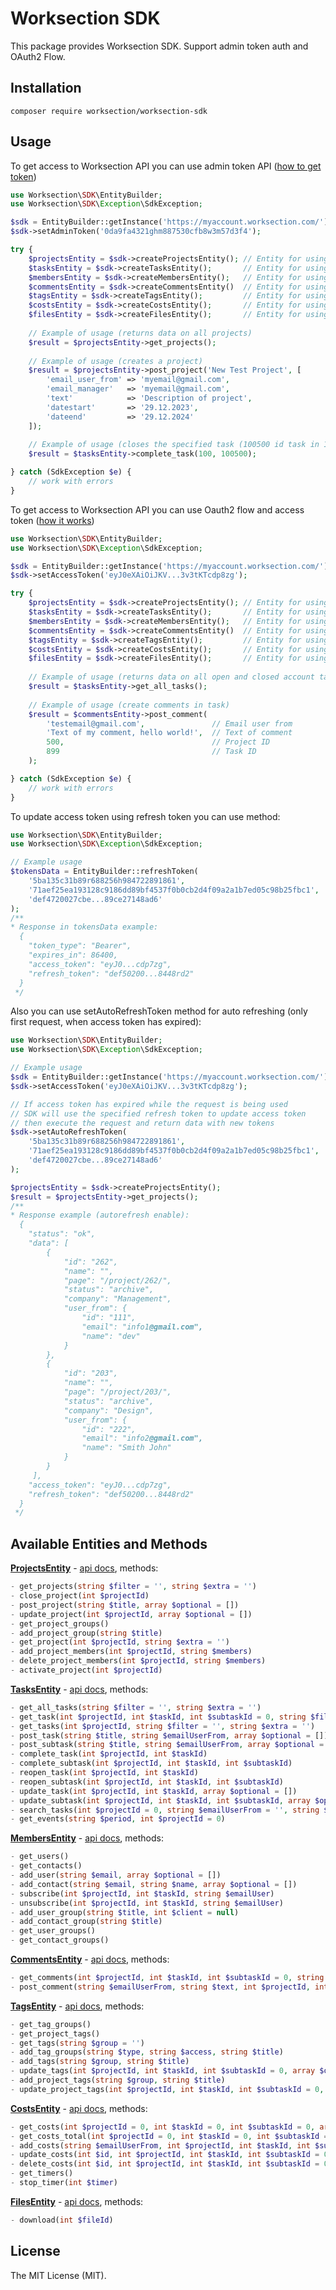 # Worksection SDK

This package provides Worksection SDK. Support admin token auth and OAuth2 Flow.

## Installation

```
composer require worksection/worksection-sdk
```


## Usage
To get access to Worksection API you can use admin token API ([how to get token](https://worksection.com/en/faq/api-start.html))
```php
use Worksection\SDK\EntityBuilder;
use Worksection\SDK\Exception\SdkException;

$sdk = EntityBuilder::getInstance('https://myaccount.worksection.com/');
$sdk->setAdminToken('0da9fa4321ghm887530cfb8w3m57d3f4');

try {
    $projectsEntity = $sdk->createProjectsEntity(); // Entity for using projects api methods
    $tasksEntity = $sdk->createTasksEntity();       // Entity for using tasks api methods
    $membersEntity = $sdk->createMembersEntity();   // Entity for using members api methods
    $commentsEntity = $sdk->createCommentsEntity()  // Entity for using comments api methods
    $tagsEntity = $sdk->createTagsEntity();         // Entity for using tags api methods
    $costsEntity = $sdk->createCostsEntity();       // Entity for using costs api methods
    $filesEntity = $sdk->createFilesEntity();       // Entity for using files api methods
    
    // Example of usage (returns data on all projects)
    $result = $projectsEntity->get_projects();
    
    // Example of usage (creates a project)
    $result = $projectsEntity->post_project('New Test Project', [
        'email_user_from' => 'myemail@gmail.com',
        'email_manager'   => 'myemail@gmail.com',
        'text'            => 'Description of project',
        'datestart'       => '29.12.2023',
        'dateend'         => '29.12.2024'
    ]);
    
    // Example of usage (closes the specified task (100500 id task in 100 id project)
    $result = $tasksEntity->complete_task(100, 100500);

} catch (SdkException $e) {
    // work with errors
}
```
To get access to Worksection API you can use Oauth2 flow and access token ([how it works](https://worksection.com/en/faq/oauth.html))
```php
use Worksection\SDK\EntityBuilder;
use Worksection\SDK\Exception\SdkException;

$sdk = EntityBuilder::getInstance('https://myaccount.worksection.com/');
$sdk->setAccessToken('eyJ0eXAiOiJKV...3v3tKTcdp8zg');

try {
    $projectsEntity = $sdk->createProjectsEntity(); // Entity for using projects api methods
    $tasksEntity = $sdk->createTasksEntity();       // Entity for using tasks api methods
    $membersEntity = $sdk->createMembersEntity();   // Entity for using members api methods
    $commentsEntity = $sdk->createCommentsEntity()  // Entity for using comments api methods
    $tagsEntity = $sdk->createTagsEntity();         // Entity for using tags api methods
    $costsEntity = $sdk->createCostsEntity();       // Entity for using costs api methods
    $filesEntity = $sdk->createFilesEntity();       // Entity for using files api methods
    
    // Example of usage (returns data on all open and closed account tasks/subtasks)
    $result = $tasksEntity->get_all_tasks();
    
    // Example of usage (create comments in task)
    $result = $commentsEntity->post_comment(
        'testemail@gmail.com',               // Email user from
        'Text of my comment, hello world!',  // Text of comment
        500,                                 // Project ID
        899                                  // Task ID
    );

} catch (SdkException $e) {
    // work with errors
}
```
To update access token using refresh token you can use method:
```php
use Worksection\SDK\EntityBuilder;
use Worksection\SDK\Exception\SdkException;

// Example usage
$tokensData = EntityBuilder::refreshToken(
    '5ba135c31b89r688256h984722891861',                                 // client id
    '71aef25ea193128c9186dd89bf4537f0b0cb2d4f09a2a1b7ed05c98b25fbc1',   // client secret
    'def4720027cbe...89ce27148ad6'                                      // refresh token
);
/**
* Response in tokensData example:
  {
    "token_type": "Bearer",
    "expires_in": 86400,
    "access_token": "eyJ0...cdp7zg",
    "refresh_token": "def50200...8448rd2"
  }
 */
```
Also you can use setAutoRefreshToken method for auto refreshing (only first request, when access token has expired):
```php
use Worksection\SDK\EntityBuilder;
use Worksection\SDK\Exception\SdkException;

// Example usage
$sdk = EntityBuilder::getInstance('https://myaccount.worksection.com/');
$sdk->setAccessToken('eyJ0eXAiOiJKV...3v3tKTcdp8zg');

// If access token has expired while the request is being used
// SDK will use the specified refresh token to update access token
// then execute the request and return data with new tokens
$sdk->setAutoRefreshToken(
    '5ba135c31b89r688256h984722891861',                                 // client id
    '71aef25ea193128c9186dd89bf4537f0b0cb2d4f09a2a1b7ed05c98b25fbc1',   // client secret
    'def4720027cbe...89ce27148ad6'                                      // refresh token
);

$projectsEntity = $sdk->createProjectsEntity();
$result = $projectsEntity->get_projects();
/**
* Response example (autorefresh enable):
  {
    "status": "ok",
    "data": [
        {
            "id": "262",
            "name": "",
            "page": "/project/262/",
            "status": "archive",
            "company": "Management",
            "user_from": {
                "id": "111",
                "email": "info1@gmail.com",
                "name": "dev"
            }
        },
        {
            "id": "203",
            "name": "",
            "page": "/project/203/",
            "status": "archive",
            "company": "Design",
            "user_from": {
                "id": "222",
                "email": "info2@gmail.com",
                "name": "Smith John"
            }
        }
     ],
    "access_token": "eyJ0...cdp7zg",
    "refresh_token": "def50200...8448rd2"
  }
 */
```

## Available Entities and Methods

**[ProjectsEntity](https://github.com/vadymskk/worksection-sdk/blob/develop/src/Entity/ProjectsEntity.php)** - [api docs](https://worksection.com/en/faq/api-projects.html), methods:
```php
- get_projects(string $filter = '', string $extra = '')
- close_project(int $projectId)
- post_project(string $title, array $optional = [])
- update_project(int $projectId, array $optional = [])
- get_project_groups()
- add_project_group(string $title)
- get_project(int $projectId, string $extra = '')
- add_project_members(int $projectId, string $members)
- delete_project_members(int $projectId, string $members)
- activate_project(int $projectId)
```

**[TasksEntity](https://github.com/vadymskk/worksection-sdk/blob/develop/src/Entity/TasksEntity.php)** - [api docs](https://worksection.com/en/faq/api-task.html), methods:
```php
- get_all_tasks(string $filter = '', string $extra = '')
- get_task(int $projectId, int $taskId, int $subtaskId = 0, string $filter = '', string $extra = '')
- get_tasks(int $projectId, string $filter = '', string $extra = '')
- post_task(string $title, string $emailUserFrom, array $optional = [])
- post_subtask(string $title, string $emailUserFrom, array $optional = [])
- complete_task(int $projectId, int $taskId)
- complete_subtask(int $projectId, int $taskId, int $subtaskId)
- reopen_task(int $projectId, int $taskId)
- reopen_subtask(int $projectId, int $taskId, int $subtaskId)
- update_task(int $projectId, int $taskId, array $optional = [])
- update_subtask(int $projectId, int $taskId, int $subtaskId, array $optional = [])
- search_tasks(int $projectId = 0, string $emailUserFrom = '', string $emailUserTo = '', string $filter = '', string $status = '')
- get_events(string $period, int $projectId = 0)
```

**[MembersEntity](https://github.com/vadymskk/worksection-sdk/blob/develop/src/Entity/MembersEntity.php)** - [api docs](https://worksection.com/en/faq/api-user.html), methods:
```php
- get_users()
- get_contacts()
- add_user(string $email, array $optional = [])
- add_contact(string $email, string $name, array $optional = [])
- subscribe(int $projectId, int $taskId, string $emailUser)
- unsubscribe(int $projectId, int $taskId, string $emailUser)
- add_user_group(string $title, int $client = null)
- add_contact_group(string $title)
- get_user_groups()
- get_contact_groups()
```

**[CommentsEntity](https://github.com/vadymskk/worksection-sdk/blob/develop/src/Entity/CommentsEntity.php)** - [api docs](https://worksection.com/en/faq/api-comments.html), methods:
```php
- get_comments(int $projectId, int $taskId, int $subtaskId = 0, string $extra = '')
- post_comment(string $emailUserFrom, string $text, int $projectId, int $taskId, int $subtaskId = 0, array $optional = [])
```

**[TagsEntity](https://github.com/vadymskk/worksection-sdk/blob/develop/src/Entity/TagsEntity.php)** - [api docs](https://worksection.com/en/faq/api-tags.html), methods:
```php
- get_tag_groups()
- get_project_tags()
- get_tags(string $group = '')
- add_tag_groups(string $type, string $access, string $title)
- add_tags(string $group, string $title)
- update_tags(int $projectId, int $taskId, int $subtaskId = 0, array $optional = [])
- add_project_tags(string $group, string $title)
- update_project_tags(int $projectId, int $taskId, int $subtaskId = 0, array $optional = [])
```

**[CostsEntity](https://github.com/vadymskk/worksection-sdk/blob/develop/src/Entity/CostsEntity.php)** - [api docs](https://worksection.com/en/faq/api-costs.html), methods:
```php
- get_costs(int $projectId = 0, int $taskId = 0, int $subtaskId = 0, array $optional = [])
- get_costs_total(int $projectId = 0, int $taskId = 0, int $subtaskId = 0, array $optional = [])
- add_costs(string $emailUserFrom, int $projectId, int $taskId, int $subtaskId = 0, array $optional = [])
- update_costs(int $id, int $projectId, int $taskId, int $subtaskId = 0, array $optional = [])
- delete_costs(int $id, int $projectId, int $taskId, int $subtaskId = 0)
- get_timers()
- stop_timer(int $timer)
```

**[FilesEntity](https://github.com/vadymskk/worksection-sdk/blob/develop/src/Entity/FilesEntity.php)** - [api docs](https://worksection.com/en/faq/api-files.html), methods:
```php
- download(int $fileId)
```


## License

The MIT License (MIT).

